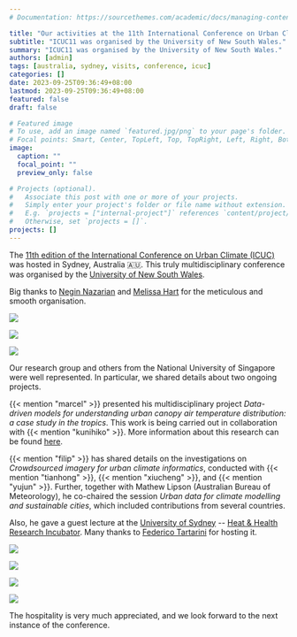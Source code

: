 ```yaml
---
# Documentation: https://sourcethemes.com/academic/docs/managing-content/

title: "Our activities at the 11th International Conference on Urban Climate in Sydney"
subtitle: "ICUC11 was organised by the University of New South Wales."
summary: "ICUC11 was organised by the University of New South Wales."
authors: [admin]
tags: [australia, sydney, visits, conference, icuc]
categories: []
date: 2023-09-25T09:36:49+08:00
lastmod: 2023-09-25T09:36:49+08:00
featured: false
draft: false

# Featured image
# To use, add an image named `featured.jpg/png` to your page's folder.
# Focal points: Smart, Center, TopLeft, Top, TopRight, Left, Right, BottomLeft, Bottom, BottomRight.
image:
  caption: ""
  focal_point: ""
  preview_only: false

# Projects (optional).
#   Associate this post with one or more of your projects.
#   Simply enter your project's folder or file name without extension.
#   E.g. `projects = ["internal-project"]` references `content/project/deep-learning/index.md`.
#   Otherwise, set `projects = []`.
projects: []
---
```


The [11th edition of the International Conference on Urban Climate (ICUC)](https://icuc11.com/) was hosted in Sydney, Australia 🇦🇺.
This truly multidisciplinary conference was organised by the [University of New South Wales](https://www.unsw.edu.au).

Big thanks to [Negin Nazarian](https://research.unsw.edu.au/people/dr-negin-nazarian) and [Melissa Hart](https://research.unsw.edu.au/people/associate-professor-melissa-anne-hart) for the meticulous and smooth organisation.

![](1.jpg)

![](2.jpg)

![](5.jpg)

Our research group and others from the National University of Singapore were well represented.
In particular, we shared details about two ongoing projects.

{{< mention "marcel" >}} presented his multidisciplinary project _Data-driven models for understanding urban canopy air temperature distribution: a case study in the tropics_.
This work is being carried out in collaboration with {{< mention "kunihiko" >}}.
More information about this research can be found [here](https://www.linkedin.com/posts/marcelignatius_icuc11sydney-urbanclimate-microclimateanalysis-activity-7106133611975737344-Am9u).

{{< mention "filip" >}} has shared details on the investigations on _Crowdsourced imagery for urban climate informatics_, conducted with {{< mention "tianhong" >}}, {{< mention "xiucheng" >}}, and {{< mention "yujun" >}}.
Further, together with Mathew Lipson (Australian Bureau of Meteorology), he co-chaired the session _Urban data for climate modelling and sustainable cities_, which included contributions from several countries.

Also, he gave a guest lecture at the [University of Sydney](https://www.sydney.edu.au) -- [Heat & Health Research Incubator](https://www.sydney.edu.au/medicine-health/our-research/research-centres/heat-and-health-research-incubator.html). 
Many thanks to [Federico Tartarini](https://federicotartarini.github.io) for hosting it.

![](4.jpg)

![](7.jpg)

![](8.jpg)

![](9.jpg)

The hospitality is very much appreciated, and we look forward to the next instance of the conference.


